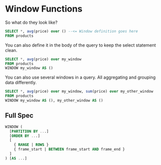 # Window Functions

So what do they look like?

```sql
SELECT *, avg(price) over () --<= Window definition goes here
FROM products
```

You can also define it in the body of the query to keep the select statement clean.

```sql
SELECT *, avg(price) over my_window
FROM products
WINDOW my_window AS ()
```

You can also use several windows in a query. All aggregating and grouping data differently.
```sql
SELECT *, avg(price) over my_window, sum(price) over my_other_window
FROM products
WINDOW my_window AS (), my_other_window AS ()
```

## Full Spec

```sql
WINDOW (
  [PARTITION BY ...]
  [ORDER BY ...]
  [
    { RANGE | ROWS }
    { frame_start | BETWEEN frame_start AND frame_end }
  ]
) [AS ...]
```
